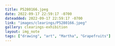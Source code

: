 ```yaml
---
title: P5280166.jpeg
date: 2022-09-17 22:59:17 -0700
dateadded: 2022-09-17 22:59:17 -0700
link: "images/clearings/P5280166.jpeg"
gallery: clearings-exhibition
layout: img_note
tags: ["drawing", "art", "Martha", "Grapefruits"]
--- 
```

